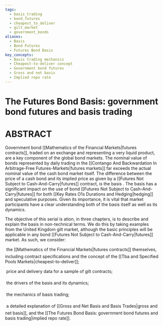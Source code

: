 ```yaml
---
tags:
  - basis_trading
  - bond_futures
  - cheapest_to_deliver
  - gilt_market
  - government_bonds
aliases:
  - Basis
  - Bond Futures
  - Futures Bond Basis
key_concepts:
  - Basis trading mechanics
  - Cheapest-to-deliver concept
  - Government bond futures
  - Gross and net basis
  - Implied repo rate
---
```


# The Futures Bond Basis: government bond futures and basis  trading  

# ABSTRACT  

Government bond [[Mathematics of the Financial Markets|futures contracts]], traded on an exchange and representing a very  liquid product, are a key component of the global bond markets. The nominal value of  bonds represented by daily trading in the [[Contango And Backwardation In Arbitrage-Free Futures-Markets|futures markets]] far exceeds the actual nominal  value of the cash bond market itself. The difference between the price of a cash bond  and its implied price as given by a [[Futures Not Subject to Cash-And-Carry|futures]] contract, is the  basis . The basis has a  significant impact on the use of bond [[Futures Not Subject to Cash-And-Carry|futures]] for both [[Key Rates O1s Durations and Hedging|hedging]] and speculative purposes.  Given its importance, it is vital that market participants have a clear understanding both  of the basis itself as well as its dynamics.  

The objective of this serial is ation, in three chapters, is to describe and explain the basis  in non-technical terms. We do this by taking examples from the United Kingdom gilt  market, although the basic principles will be applicable in any bond [[Futures Not Subject to Cash-And-Carry|futures]] market. As  such, we consider:  

   the [[Mathematics of the Financial Markets|futures contracts]] themselves, including contract specifications and the concept of  the [[Tba and Specified Pools Markets|cheapest-to-deliver]];  

   price and delivery data for a sample of gilt contracts;  

   the drivers of the basis and its dynamics;  

   the mechanics of basis trading;  

   a detailed explanation of [[Gross and Net Basis and Basis Trades|gross and net basis]], and the [[The Futures Bond Basis: government bond futures and basis  trading|implied repo rate]].  